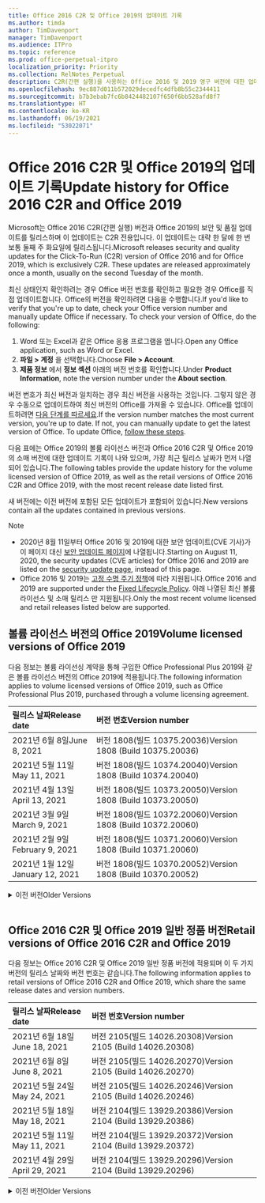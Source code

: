 ```yaml
---
title: Office 2016 C2R 및 Office 2019의 업데이트 기록
ms.author: timda
author: TimDavenport
manager: TimDavenport
ms.audience: ITPro
ms.topic: reference
ms.prod: office-perpetual-itpro
localization_priority: Priority
ms.collection: RelNotes_Perpetual
description: C2R(간편 실행)을 사용하는 Office 2016 및 2019 영구 버전에 대한 업데이트 기록을 IT 전문가에게 제공합니다.
ms.openlocfilehash: 9ec887d011b572029decedfc4dfb8b55c2344411
ms.sourcegitcommit: b7b3ebab7fc6b8424482107f650f6bb528afd8f7
ms.translationtype: HT
ms.contentlocale: ko-KR
ms.lasthandoff: 06/19/2021
ms.locfileid: "53022071"
---
```

# <a name="update-history-for-office-2016-c2r-and-office-2019"></a><span data-ttu-id="9cfe0-103">Office 2016 C2R 및 Office 2019의 업데이트 기록</span><span class="sxs-lookup"><span data-stu-id="9cfe0-103">Update history for Office 2016 C2R and Office 2019</span></span>

<span data-ttu-id="9cfe0-p101">Microsoft는 Office 2016 C2R(간편 실행) 버전과 Office 2019의 보안 및 품질 업데이트를 릴리스하며 이 업데이트는 C2R 전용입니다. 이 업데이트는 대략 한 달에 한 번 보통 둘째 주 화요일에 릴리스됩니다.</span><span class="sxs-lookup"><span data-stu-id="9cfe0-p101">Microsoft releases security and quality updates for the Click-To-Run (C2R) version of Office 2016 and for Office 2019, which is exclusively C2R. These updates are released approximately once a month, usually on the second Tuesday of the month.</span></span>

<span data-ttu-id="9cfe0-p102">최신 상태인지 확인하려는 경우 Office 버전 번호를 확인하고 필요한 경우 Office를 직접 업데이트합니다. Office의 버전을 확인하려면 다음을 수행합니다.</span><span class="sxs-lookup"><span data-stu-id="9cfe0-p102">If you'd like to verify that you're up to date, check your Office version number and manually update Office if necessary. To check your version of Office, do the following:</span></span>

  1.    <span data-ttu-id="9cfe0-108">Word 또는 Excel과 같은 Office 응용 프로그램을 엽니다.</span><span class="sxs-lookup"><span data-stu-id="9cfe0-108">Open any Office application, such as Word or Excel.</span></span>
  2.    <span data-ttu-id="9cfe0-109">**파일 > 계정** 을 선택합니다.</span><span class="sxs-lookup"><span data-stu-id="9cfe0-109">Choose **File > Account**.</span></span>
  3.    <span data-ttu-id="9cfe0-110">**제품 정보** 에서 **정보 섹션** 아래의 버전 번호를 확인합니다.</span><span class="sxs-lookup"><span data-stu-id="9cfe0-110">Under **Product Information**, note the version number under the **About section**.</span></span>

<span data-ttu-id="9cfe0-p103">버전 번호가 최신 버전과 일치하는 경우 최신 버전을 사용하는 것입니다. 그렇지 않은 경우 수동으로 업데이트하여 최신 버전의 Office를 가져올 수 있습니다. Office를 업데이트하려면 [다음 단계를 따르세요](https://support.office.com/article/2ab296f3-7f03-43a2-8e50-46de917611c5).</span><span class="sxs-lookup"><span data-stu-id="9cfe0-p103">If the version number matches the most current version, you're up to date. If not, you can manually update to get the latest version of Office. To update Office, [follow these steps](https://support.office.com/article/2ab296f3-7f03-43a2-8e50-46de917611c5).</span></span>


<span data-ttu-id="9cfe0-114">다음 표에는 Office 2019의 볼륨 라이선스 버전과 Office 2016 C2R 및 Office 2019의 소매 버전에 대한 업데이트 기록이 나와 있으며, 가장 최근 릴리스 날짜가 먼저 나열되어 있습니다.</span><span class="sxs-lookup"><span data-stu-id="9cfe0-114">The following tables provide the update history for the volume licensed version of Office 2019, as well as the retail versions of Office 2016 C2R and Office 2019, with the most recent release date listed first.</span></span>

<span data-ttu-id="9cfe0-115">새 버전에는 이전 버전에 포함된 모든 업데이트가 포함되어 있습니다.</span><span class="sxs-lookup"><span data-stu-id="9cfe0-115">New versions contain all the updates contained in previous versions.</span></span>


 > [!NOTE]
> - <span data-ttu-id="9cfe0-116">2020년 8월 11일부터 Office 2016 및 2019에 대한 보안 업데이트(CVE 기사)가 이 페이지 대신 [ 보안 업데이트 페이지](./microsoft365-apps-security-updates.md)에 나열됩니다.</span><span class="sxs-lookup"><span data-stu-id="9cfe0-116">Starting on August 11, 2020, the security updates (CVE articles) for Office 2016 and 2019 are listed on the [security update page](./microsoft365-apps-security-updates.md), instead of this page.</span></span> 
> - <span data-ttu-id="9cfe0-117">Office 2016 및 2019는 [고정 수명 주기 정책](/lifecycle/policies/fixed)에 따라 지원됩니다.</span><span class="sxs-lookup"><span data-stu-id="9cfe0-117">Office 2016 and 2019 are supported under the [Fixed Lifecycle Policy](/lifecycle/policies/fixed).</span></span> <span data-ttu-id="9cfe0-118">아래 나열된 최신 볼륨 라이선스 및 소매 릴리스 만 지원됩니다.</span><span class="sxs-lookup"><span data-stu-id="9cfe0-118">Only the most recent volume licensed and retail releases listed below are supported.</span></span>


## <a name="volume-licensed-versions-of-office-2019"></a><span data-ttu-id="9cfe0-119">볼륨 라이선스 버전의 Office 2019</span><span class="sxs-lookup"><span data-stu-id="9cfe0-119">Volume licensed versions of Office 2019</span></span>
<span data-ttu-id="9cfe0-120">다음 정보는 볼륨 라이선싱 계약을 통해 구입한 Office Professional Plus 2019와 같은 볼륨 라이선스 버전의 Office 2019에 적용됩니다.</span><span class="sxs-lookup"><span data-stu-id="9cfe0-120">The following information applies to volume licensed versions of Office 2019, such as Office Professional Plus 2019, purchased through a volume licensing agreement.</span></span>

[//]: # (VL 테이블 시작 제거 안 함)


|<span data-ttu-id="9cfe0-122">**릴리스 날짜**</span><span class="sxs-lookup"><span data-stu-id="9cfe0-122">**Release date**</span></span>|<span data-ttu-id="9cfe0-123">**버전 번호**</span><span class="sxs-lookup"><span data-stu-id="9cfe0-123">**Version number**</span></span>|
|:-----|:-----|
|<span data-ttu-id="9cfe0-124">2021년 6월 8일</span><span class="sxs-lookup"><span data-stu-id="9cfe0-124">June 8, 2021</span></span>|<span data-ttu-id="9cfe0-125">버전 1808(빌드 10375.20036)</span><span class="sxs-lookup"><span data-stu-id="9cfe0-125">Version 1808 (Build 10375.20036)</span></span>|
|<span data-ttu-id="9cfe0-126">2021년 5월 11일</span><span class="sxs-lookup"><span data-stu-id="9cfe0-126">May 11, 2021</span></span>|<span data-ttu-id="9cfe0-127">버전 1808(빌드 10374.20040)</span><span class="sxs-lookup"><span data-stu-id="9cfe0-127">Version 1808 (Build 10374.20040)</span></span>|
|<span data-ttu-id="9cfe0-128">2021년 4월 13일</span><span class="sxs-lookup"><span data-stu-id="9cfe0-128">April 13, 2021</span></span>|<span data-ttu-id="9cfe0-129">버전 1808(빌드 10373.20050)</span><span class="sxs-lookup"><span data-stu-id="9cfe0-129">Version 1808 (Build 10373.20050)</span></span>|
|<span data-ttu-id="9cfe0-130">2021년 3월 9일</span><span class="sxs-lookup"><span data-stu-id="9cfe0-130">March 9, 2021</span></span>|<span data-ttu-id="9cfe0-131">버전 1808(빌드 10372.20060)</span><span class="sxs-lookup"><span data-stu-id="9cfe0-131">Version 1808 (Build 10372.20060)</span></span>|
|<span data-ttu-id="9cfe0-132">2021년 2월 9일</span><span class="sxs-lookup"><span data-stu-id="9cfe0-132">February 9, 2021</span></span>|<span data-ttu-id="9cfe0-133">버전 1808(빌드 10371.20060)</span><span class="sxs-lookup"><span data-stu-id="9cfe0-133">Version 1808 (Build 10371.20060)</span></span>|
|<span data-ttu-id="9cfe0-134">2021년 1월 12일</span><span class="sxs-lookup"><span data-stu-id="9cfe0-134">January 12, 2021</span></span>|<span data-ttu-id="9cfe0-135">버전 1808(빌드 10370.20052)</span><span class="sxs-lookup"><span data-stu-id="9cfe0-135">Version 1808 (Build 10370.20052)</span></span>|


[//]: # (VL TABLE END를 제거하지 마십시오.)

<details>
<summary><span data-ttu-id="9cfe0-137">이전 버전</span><span class="sxs-lookup"><span data-stu-id="9cfe0-137">Older Versions</span></span></summary>
 

[//]: # (VL 오래된 테이블 시작)을(를) 제거하지 마십시오.


|<span data-ttu-id="9cfe0-139">**릴리스 날짜**</span><span class="sxs-lookup"><span data-stu-id="9cfe0-139">**Release date**</span></span>|<span data-ttu-id="9cfe0-140">**버전 번호**</span><span class="sxs-lookup"><span data-stu-id="9cfe0-140">**Version number**</span></span>|
|:-----|:-----|
|<span data-ttu-id="9cfe0-141">2020년 12월 8일</span><span class="sxs-lookup"><span data-stu-id="9cfe0-141">December 8, 2020</span></span>|<span data-ttu-id="9cfe0-142">버전 1808(빌드 10369.20032)</span><span class="sxs-lookup"><span data-stu-id="9cfe0-142">Version 1808 (Build 10369.20032)</span></span>|
|<span data-ttu-id="9cfe0-143">2020년 11월 10일</span><span class="sxs-lookup"><span data-stu-id="9cfe0-143">November 10, 2020</span></span>|<span data-ttu-id="9cfe0-144">버전 1808(빌드 10368.20035)</span><span class="sxs-lookup"><span data-stu-id="9cfe0-144">Version 1808 (Build 10368.20035)</span></span>|
|<span data-ttu-id="9cfe0-145">2020년 10월 13일</span><span class="sxs-lookup"><span data-stu-id="9cfe0-145">October 13, 2020</span></span>|<span data-ttu-id="9cfe0-146">버전 1808(빌드 10367.20048)</span><span class="sxs-lookup"><span data-stu-id="9cfe0-146">Version 1808 (Build 10367.20048)</span></span>|
|<span data-ttu-id="9cfe0-147">2020년 9월 8일</span><span class="sxs-lookup"><span data-stu-id="9cfe0-147">September 8, 2020</span></span>|<span data-ttu-id="9cfe0-148">버전 1808(빌드 10366.20016)</span><span class="sxs-lookup"><span data-stu-id="9cfe0-148">Version 1808 (Build 10366.20016)</span></span>|
|<span data-ttu-id="9cfe0-149">2020년 8월 11일</span><span class="sxs-lookup"><span data-stu-id="9cfe0-149">August 11, 2020</span></span>|<span data-ttu-id="9cfe0-150">버전 1808(빌드 10364.20059)</span><span class="sxs-lookup"><span data-stu-id="9cfe0-150">Version 1808 (Build 10364.20059)</span></span>|
|<span data-ttu-id="9cfe0-151">2020년 7월 14일</span><span class="sxs-lookup"><span data-stu-id="9cfe0-151">July 14, 2020</span></span>   |<span data-ttu-id="9cfe0-152">버전 1808(빌드 10363.20015)</span><span class="sxs-lookup"><span data-stu-id="9cfe0-152">Version 1808 (Build 10363.20015)</span></span>  |
|<span data-ttu-id="9cfe0-153">2020년 6월 9일</span><span class="sxs-lookup"><span data-stu-id="9cfe0-153">June 9, 2020</span></span>   |<span data-ttu-id="9cfe0-154">버전 1808(빌드 10361.20002)</span><span class="sxs-lookup"><span data-stu-id="9cfe0-154">Version 1808 (Build 10361.20002)</span></span>  |
|<span data-ttu-id="9cfe0-155">2020년 5월 12일</span><span class="sxs-lookup"><span data-stu-id="9cfe0-155">May 12, 2020</span></span>   |<span data-ttu-id="9cfe0-156">버전 1808(빌드 10359.20023)</span><span class="sxs-lookup"><span data-stu-id="9cfe0-156">Version 1808 (Build 10359.20023)</span></span>  |
|<span data-ttu-id="9cfe0-157">2020년 4월 14일</span><span class="sxs-lookup"><span data-stu-id="9cfe0-157">April 14, 2020</span></span>   |<span data-ttu-id="9cfe0-158">버전 1808(빌드 10358.20061)</span><span class="sxs-lookup"><span data-stu-id="9cfe0-158">Version 1808 (Build 10358.20061)</span></span>  |
|<span data-ttu-id="9cfe0-159">2020년 3월 10일</span><span class="sxs-lookup"><span data-stu-id="9cfe0-159">March 10, 2020</span></span>   |<span data-ttu-id="9cfe0-160">버전 1808 (빌드 10357.20081)</span><span class="sxs-lookup"><span data-stu-id="9cfe0-160">Version 1808 (Build 10357.20081)</span></span>  |
|<span data-ttu-id="9cfe0-161">2020년 2월 11일</span><span class="sxs-lookup"><span data-stu-id="9cfe0-161">February 11, 2020</span></span>   |<span data-ttu-id="9cfe0-162">버전 1808 (빌드 10356.20006)</span><span class="sxs-lookup"><span data-stu-id="9cfe0-162">Version 1808 (Build 10356.20006)</span></span>  |


[//]: # (VL 오래된 테이블 종료)를 제거하지 마십시오.

</details>


<br/>

## <a name="retail-versions-of-office-2016-c2r-and-office-2019"></a><span data-ttu-id="9cfe0-164">Office 2016 C2R 및 Office 2019 일반 정품 버전</span><span class="sxs-lookup"><span data-stu-id="9cfe0-164">Retail versions of Office 2016 C2R and Office 2019</span></span>
<span data-ttu-id="9cfe0-165">다음 정보는 Office 2016 C2R 및 Office 2019 일반 정품 버전에 적용되며 이 두 가지 버전의 릴리스 날짜와 버전 번호는 같습니다.</span><span class="sxs-lookup"><span data-stu-id="9cfe0-165">The following information applies to retail versions of Office 2016 C2R and Office 2019, which share the same release dates and version numbers.</span></span>

[//]: # (VL 테이블 시작 제거 안 함)


|<span data-ttu-id="9cfe0-167">**릴리스 날짜**</span><span class="sxs-lookup"><span data-stu-id="9cfe0-167">**Release date**</span></span>|<span data-ttu-id="9cfe0-168">**버전 번호**</span><span class="sxs-lookup"><span data-stu-id="9cfe0-168">**Version number**</span></span>|
|:-----|:-----|
|<span data-ttu-id="9cfe0-169">2021년 6월 18일</span><span class="sxs-lookup"><span data-stu-id="9cfe0-169">June 18, 2021</span></span>|<span data-ttu-id="9cfe0-170">버전 2105(빌드 14026.20308)</span><span class="sxs-lookup"><span data-stu-id="9cfe0-170">Version 2105 (Build 14026.20308)</span></span>|
|<span data-ttu-id="9cfe0-171">2021년 6월 8일</span><span class="sxs-lookup"><span data-stu-id="9cfe0-171">June 8, 2021</span></span>|<span data-ttu-id="9cfe0-172">버전 2105(빌드 14026.20270)</span><span class="sxs-lookup"><span data-stu-id="9cfe0-172">Version 2105 (Build 14026.20270)</span></span>|
|<span data-ttu-id="9cfe0-173">2021년 5월 24일</span><span class="sxs-lookup"><span data-stu-id="9cfe0-173">May 24, 2021</span></span>|<span data-ttu-id="9cfe0-174">버전 2105(빌드 14026.20246)</span><span class="sxs-lookup"><span data-stu-id="9cfe0-174">Version 2105 (Build 14026.20246)</span></span>|
|<span data-ttu-id="9cfe0-175">2021년 5월 18일</span><span class="sxs-lookup"><span data-stu-id="9cfe0-175">May 18, 2021</span></span>|<span data-ttu-id="9cfe0-176">버전 2104(빌드 13929.20386)</span><span class="sxs-lookup"><span data-stu-id="9cfe0-176">Version 2104 (Build 13929.20386)</span></span>|
|<span data-ttu-id="9cfe0-177">2021년 5월 11일</span><span class="sxs-lookup"><span data-stu-id="9cfe0-177">May 11, 2021</span></span>|<span data-ttu-id="9cfe0-178">버전 2104(빌드 13929.20372)</span><span class="sxs-lookup"><span data-stu-id="9cfe0-178">Version 2104 (Build 13929.20372)</span></span>|
|<span data-ttu-id="9cfe0-179">2021년 4월 29일</span><span class="sxs-lookup"><span data-stu-id="9cfe0-179">April 29, 2021</span></span>|<span data-ttu-id="9cfe0-180">버전 2104(빌드 13929.20296)</span><span class="sxs-lookup"><span data-stu-id="9cfe0-180">Version 2104 (Build 13929.20296)</span></span>|


[//]: # (VL 테이블 시작 제거 안 함)

<details>
<summary><span data-ttu-id="9cfe0-182">이전 버전</span><span class="sxs-lookup"><span data-stu-id="9cfe0-182">Older Versions</span></span></summary>
 

[//]: # (VL 테이블 시작 제거 안 함)


|<span data-ttu-id="9cfe0-184">**릴리스 날짜**</span><span class="sxs-lookup"><span data-stu-id="9cfe0-184">**Release date**</span></span>|<span data-ttu-id="9cfe0-185">**버전 번호**</span><span class="sxs-lookup"><span data-stu-id="9cfe0-185">**Version number**</span></span>|
|:-----|:-----|
|<span data-ttu-id="9cfe0-186">2021년 4월 23일</span><span class="sxs-lookup"><span data-stu-id="9cfe0-186">April 23, 2021</span></span>|<span data-ttu-id="9cfe0-187">버전 2103(빌드 13901.20462)</span><span class="sxs-lookup"><span data-stu-id="9cfe0-187">Version 2103 (Build 13901.20462)</span></span>|
|<span data-ttu-id="9cfe0-188">2021년 4월 13일</span><span class="sxs-lookup"><span data-stu-id="9cfe0-188">April 13, 2021</span></span>|<span data-ttu-id="9cfe0-189">버전 2103(빌드 13901.20400)</span><span class="sxs-lookup"><span data-stu-id="9cfe0-189">Version 2103 (Build 13901.20400)</span></span>|
|<span data-ttu-id="9cfe0-190">2021년 4월 2일</span><span class="sxs-lookup"><span data-stu-id="9cfe0-190">April 2, 2021</span></span>|<span data-ttu-id="9cfe0-191">버전 2103(빌드 13901.20336)</span><span class="sxs-lookup"><span data-stu-id="9cfe0-191">Version 2103 (Build 13901.20336)</span></span>|
|<span data-ttu-id="9cfe0-192">2021년 3월 30일</span><span class="sxs-lookup"><span data-stu-id="9cfe0-192">March 30, 2021</span></span>|<span data-ttu-id="9cfe0-193">버전 2103(빌드 13901.20312)</span><span class="sxs-lookup"><span data-stu-id="9cfe0-193">Version 2103 (Build 13901.20312)</span></span>|
|<span data-ttu-id="9cfe0-194">2021년 3월 18일</span><span class="sxs-lookup"><span data-stu-id="9cfe0-194">March 18, 2021</span></span>|<span data-ttu-id="9cfe0-195">버전 2102(빌드 13801.20360)</span><span class="sxs-lookup"><span data-stu-id="9cfe0-195">Version 2102 (Build 13801.20360)</span></span>|
|<span data-ttu-id="9cfe0-196">2021년 3월 9일</span><span class="sxs-lookup"><span data-stu-id="9cfe0-196">March 9, 2021</span></span>|<span data-ttu-id="9cfe0-197">버전 2102(빌드 13801.20294)</span><span class="sxs-lookup"><span data-stu-id="9cfe0-197">Version 2102 (Build 13801.20294)</span></span>|
|<span data-ttu-id="9cfe0-198">2021년 3월 1일</span><span class="sxs-lookup"><span data-stu-id="9cfe0-198">March 1, 2021</span></span>|<span data-ttu-id="9cfe0-199">버전 2102(빌드 13801.20266)</span><span class="sxs-lookup"><span data-stu-id="9cfe0-199">Version 2102 (Build 13801.20266)</span></span>|
|<span data-ttu-id="9cfe0-200">2021년 2월 16일</span><span class="sxs-lookup"><span data-stu-id="9cfe0-200">February 16, 2021</span></span>|<span data-ttu-id="9cfe0-201">버전 2101(빌드 13628.20448)</span><span class="sxs-lookup"><span data-stu-id="9cfe0-201">Version 2101 (Build 13628.20448)</span></span>|
|<span data-ttu-id="9cfe0-202">2021년 2월 9일</span><span class="sxs-lookup"><span data-stu-id="9cfe0-202">February 9, 2021</span></span>|<span data-ttu-id="9cfe0-203">버전 2101(빌드 13628.20380)</span><span class="sxs-lookup"><span data-stu-id="9cfe0-203">Version 2101 (Build 13628.20380)</span></span>|
|<span data-ttu-id="9cfe0-204">2021년 1월 26일</span><span class="sxs-lookup"><span data-stu-id="9cfe0-204">January 26, 2021</span></span>|<span data-ttu-id="9cfe0-205">버전 2101(빌드 13628.20274)</span><span class="sxs-lookup"><span data-stu-id="9cfe0-205">Version 2101 (Build 13628.20274)</span></span>|
|<span data-ttu-id="9cfe0-206">2021년 1월 21일</span><span class="sxs-lookup"><span data-stu-id="9cfe0-206">January 21, 2021</span></span>|<span data-ttu-id="9cfe0-207">버전 2012(빌드 13530.20440)</span><span class="sxs-lookup"><span data-stu-id="9cfe0-207">Version 2012 (Build 13530.20440)</span></span>|
|<span data-ttu-id="9cfe0-208">2021년 1월 12일</span><span class="sxs-lookup"><span data-stu-id="9cfe0-208">January 12, 2021</span></span>|<span data-ttu-id="9cfe0-209">버전 2012(빌드 13530.20376)</span><span class="sxs-lookup"><span data-stu-id="9cfe0-209">Version 2012 (Build 13530.20376)</span></span>|
|<span data-ttu-id="9cfe0-210">2021년 1월 5일</span><span class="sxs-lookup"><span data-stu-id="9cfe0-210">January 5, 2021</span></span>|<span data-ttu-id="9cfe0-211">버전 2012(빌드 13530.20316)</span><span class="sxs-lookup"><span data-stu-id="9cfe0-211">Version 2012 (Build 13530.20316)</span></span>|
|<span data-ttu-id="9cfe0-212">2020년 12월 21일</span><span class="sxs-lookup"><span data-stu-id="9cfe0-212">December 21, 2020</span></span>|<span data-ttu-id="9cfe0-213">버전 2011(빌드 13426.20404)</span><span class="sxs-lookup"><span data-stu-id="9cfe0-213">Version 2011 (Build 13426.20404)</span></span>|
|<span data-ttu-id="9cfe0-214">2020년 12월 8일</span><span class="sxs-lookup"><span data-stu-id="9cfe0-214">December 8, 2020</span></span>|<span data-ttu-id="9cfe0-215">버전 2011(빌드 13426.20332)</span><span class="sxs-lookup"><span data-stu-id="9cfe0-215">Version 2011 (Build 13426.20332)</span></span>|
|<span data-ttu-id="9cfe0-216">2020년 12월 2일</span><span class="sxs-lookup"><span data-stu-id="9cfe0-216">December 2, 2020</span></span>|<span data-ttu-id="9cfe0-217">버전 2011(빌드 13426.20308)</span><span class="sxs-lookup"><span data-stu-id="9cfe0-217">Version 2011 (Build 13426.20308)</span></span>|
|<span data-ttu-id="9cfe0-218">2020년 11월 30일</span><span class="sxs-lookup"><span data-stu-id="9cfe0-218">November 30, 2020</span></span>|<span data-ttu-id="9cfe0-219">버전 2011(빌드 13426.20294)</span><span class="sxs-lookup"><span data-stu-id="9cfe0-219">Version 2011 (Build 13426.20294)</span></span>|
|<span data-ttu-id="9cfe0-220">2020년 11월 23일</span><span class="sxs-lookup"><span data-stu-id="9cfe0-220">November 23, 2020</span></span>|<span data-ttu-id="9cfe0-221">버전 2011(빌드 13426.20274)</span><span class="sxs-lookup"><span data-stu-id="9cfe0-221">Version 2011 (Build 13426.20274)</span></span>|
|<span data-ttu-id="9cfe0-222">2020년 11월 17일</span><span class="sxs-lookup"><span data-stu-id="9cfe0-222">November 17, 2020</span></span>|<span data-ttu-id="9cfe0-223">버전 2010(빌드 13328.20408)</span><span class="sxs-lookup"><span data-stu-id="9cfe0-223">Version 2010 (Build 13328.20408)</span></span>|
|<span data-ttu-id="9cfe0-224">2020년 11월 10일</span><span class="sxs-lookup"><span data-stu-id="9cfe0-224">November 10, 2020</span></span>|<span data-ttu-id="9cfe0-225">버전 2010(빌드 13328.20356)</span><span class="sxs-lookup"><span data-stu-id="9cfe0-225">Version 2010 (Build 13328.20356)</span></span>|
|<span data-ttu-id="9cfe0-226">2020년 10월 27일</span><span class="sxs-lookup"><span data-stu-id="9cfe0-226">October 27, 2020</span></span>|<span data-ttu-id="9cfe0-227">버전 2010(빌드 13328.20292)</span><span class="sxs-lookup"><span data-stu-id="9cfe0-227">Version 2010 (Build 13328.20292)</span></span>|
|<span data-ttu-id="9cfe0-228">2020년 10월 21일</span><span class="sxs-lookup"><span data-stu-id="9cfe0-228">October 21, 2020</span></span>|<span data-ttu-id="9cfe0-229">버전 2009(빌드 13231.20418)</span><span class="sxs-lookup"><span data-stu-id="9cfe0-229">Version 2009 (Build 13231.20418)</span></span>|
|<span data-ttu-id="9cfe0-230">2020년 10월 13일</span><span class="sxs-lookup"><span data-stu-id="9cfe0-230">October 13, 2020</span></span>|<span data-ttu-id="9cfe0-231">버전 2009(빌드 13231.20390)</span><span class="sxs-lookup"><span data-stu-id="9cfe0-231">Version 2009 (Build 13231.20390)</span></span>|
|<span data-ttu-id="9cfe0-232">2020년 10월 8일</span><span class="sxs-lookup"><span data-stu-id="9cfe0-232">October 8, 2020</span></span>|<span data-ttu-id="9cfe0-233">버전 2009(빌드 13231.20368)</span><span class="sxs-lookup"><span data-stu-id="9cfe0-233">Version 2009 (Build 13231.20368)</span></span>|
|<span data-ttu-id="9cfe0-234">2020년 9월 28일</span><span class="sxs-lookup"><span data-stu-id="9cfe0-234">September 28, 2020</span></span>|<span data-ttu-id="9cfe0-235">버전 2009(빌드 13231.20262)</span><span class="sxs-lookup"><span data-stu-id="9cfe0-235">Version 2009 (Build 13231.20262)</span></span>|
|<span data-ttu-id="9cfe0-236">2020년 9월 22일</span><span class="sxs-lookup"><span data-stu-id="9cfe0-236">September 22, 2020</span></span>|<span data-ttu-id="9cfe0-237">버전 2008(빌드 13127.20508)</span><span class="sxs-lookup"><span data-stu-id="9cfe0-237">Version 2008 (Build 13127.20508)</span></span>|
|<span data-ttu-id="9cfe0-238">2020년 9월 9일</span><span class="sxs-lookup"><span data-stu-id="9cfe0-238">September 9, 2020</span></span>|<span data-ttu-id="9cfe0-239">버전 2008(빌드 13127.20408)</span><span class="sxs-lookup"><span data-stu-id="9cfe0-239">Version 2008 (Build 13127.20408)</span></span>|
|<span data-ttu-id="9cfe0-240">2020년 8월 31일</span><span class="sxs-lookup"><span data-stu-id="9cfe0-240">August 31, 2020</span></span>|<span data-ttu-id="9cfe0-241">버전 2008(빌드 13127.20296)</span><span class="sxs-lookup"><span data-stu-id="9cfe0-241">Version 2008 (Build 13127.20296)</span></span>|
|<span data-ttu-id="9cfe0-242">2020년 8월 25일</span><span class="sxs-lookup"><span data-stu-id="9cfe0-242">August 25, 2020</span></span>|<span data-ttu-id="9cfe0-243">버전 2007(빌드 13029.20460)</span><span class="sxs-lookup"><span data-stu-id="9cfe0-243">Version 2007 (Build 13029.20460)</span></span>|
|<span data-ttu-id="9cfe0-244">2020년 8월 11일</span><span class="sxs-lookup"><span data-stu-id="9cfe0-244">August 11, 2020</span></span>|<span data-ttu-id="9cfe0-245">버전 2007(빌드 13029.20344)</span><span class="sxs-lookup"><span data-stu-id="9cfe0-245">Version 2007 (Build 13029.20344)</span></span>|
|<span data-ttu-id="9cfe0-246">2020년 7월 30일</span><span class="sxs-lookup"><span data-stu-id="9cfe0-246">July 30, 2020</span></span>|<span data-ttu-id="9cfe0-247">버전 2007(빌드 13029.20308)</span><span class="sxs-lookup"><span data-stu-id="9cfe0-247">Version 2007 (Build 13029.20308)</span></span>  |
|<span data-ttu-id="9cfe0-248">2020년 7월 28일</span><span class="sxs-lookup"><span data-stu-id="9cfe0-248">July 28, 2020</span></span>|<span data-ttu-id="9cfe0-249">버전 2006(빌드 13001.20498)</span><span class="sxs-lookup"><span data-stu-id="9cfe0-249">Version 2006 (Build 13001.20498)</span></span>  |
|<span data-ttu-id="9cfe0-250">2020년 7월 14일</span><span class="sxs-lookup"><span data-stu-id="9cfe0-250">July 14, 2020</span></span>|<span data-ttu-id="9cfe0-251">버전 2006(빌드 13001.20384)</span><span class="sxs-lookup"><span data-stu-id="9cfe0-251">Version 2006 (Build 13001.20384)</span></span>  |
|<span data-ttu-id="9cfe0-252">2020년 6월 30일</span><span class="sxs-lookup"><span data-stu-id="9cfe0-252">June 30, 2020</span></span>|<span data-ttu-id="9cfe0-253">버전 2006(빌드 13001.20266)</span><span class="sxs-lookup"><span data-stu-id="9cfe0-253">Version 2006 (Build 13001.20266)</span></span>  |
|<span data-ttu-id="9cfe0-254">2020년 6월 24일</span><span class="sxs-lookup"><span data-stu-id="9cfe0-254">June 24, 2020</span></span>|<span data-ttu-id="9cfe0-255">버전 2005(빌드 12827.20470)</span><span class="sxs-lookup"><span data-stu-id="9cfe0-255">Version 2005 (Build 12827.20470)</span></span>  |
|<span data-ttu-id="9cfe0-256">2020년 6월 9일</span><span class="sxs-lookup"><span data-stu-id="9cfe0-256">June 9, 2020</span></span>|<span data-ttu-id="9cfe0-257">버전 2005(빌드 12827.20336)</span><span class="sxs-lookup"><span data-stu-id="9cfe0-257">Version 2005 (Build 12827.20336)</span></span>  |
|<span data-ttu-id="9cfe0-258">2020년 6월 2일</span><span class="sxs-lookup"><span data-stu-id="9cfe0-258">June 2, 2020</span></span>|<span data-ttu-id="9cfe0-259">버전 2005(빌드 12827.20268)</span><span class="sxs-lookup"><span data-stu-id="9cfe0-259">Version 2005 (Build 12827.20268)</span></span>  |
|<span data-ttu-id="9cfe0-260">2020년 5월 21일</span><span class="sxs-lookup"><span data-stu-id="9cfe0-260">May 21, 2020</span></span>|<span data-ttu-id="9cfe0-261">버전 2004(빌드 12730.20352)</span><span class="sxs-lookup"><span data-stu-id="9cfe0-261">Version 2004 (Build 12730.20352)</span></span>  |
|<span data-ttu-id="9cfe0-262">2020년 5월 12일</span><span class="sxs-lookup"><span data-stu-id="9cfe0-262">May 12, 2020</span></span>|<span data-ttu-id="9cfe0-263">버전 2004(버전 12730.20270)</span><span class="sxs-lookup"><span data-stu-id="9cfe0-263">Version 2004 (Build 12730.20270)</span></span>  |
|<span data-ttu-id="9cfe0-264">2020년 5월 4일</span><span class="sxs-lookup"><span data-stu-id="9cfe0-264">May 4, 2020</span></span>|<span data-ttu-id="9cfe0-265">버전 2004(빌드 12730.20250)</span><span class="sxs-lookup"><span data-stu-id="9cfe0-265">Version 2004 (Build 12730.20250)</span></span>  |
|<span data-ttu-id="9cfe0-266">2020년 4월 29일</span><span class="sxs-lookup"><span data-stu-id="9cfe0-266">April 29, 2020</span></span>|<span data-ttu-id="9cfe0-267">버전 2004(빌드 12730.20236)</span><span class="sxs-lookup"><span data-stu-id="9cfe0-267">Version 2004 (Build 12730.20236)</span></span>  |
|<span data-ttu-id="9cfe0-268">2020년 4월 15일</span><span class="sxs-lookup"><span data-stu-id="9cfe0-268">April 15, 2020</span></span>|<span data-ttu-id="9cfe0-269">버전 2003(빌드 12624.20466)</span><span class="sxs-lookup"><span data-stu-id="9cfe0-269">Version 2003 (Build 12624.20466)</span></span>  |
|<span data-ttu-id="9cfe0-270">2020년 4월 14일</span><span class="sxs-lookup"><span data-stu-id="9cfe0-270">April 14, 2020</span></span>|<span data-ttu-id="9cfe0-271">버전 2003(빌드 12624.20442)</span><span class="sxs-lookup"><span data-stu-id="9cfe0-271">Version 2003 (Build 12624.20442)</span></span>  |
|<span data-ttu-id="9cfe0-272">2020년 3월 31일</span><span class="sxs-lookup"><span data-stu-id="9cfe0-272">March 31, 2020</span></span>|<span data-ttu-id="9cfe0-273">버전 2003(빌드 12624.20382)</span><span class="sxs-lookup"><span data-stu-id="9cfe0-273">Version 2003 (Build 12624.20382)</span></span>  |
|<span data-ttu-id="9cfe0-274">2020년 3월 25일</span><span class="sxs-lookup"><span data-stu-id="9cfe0-274">March 25, 2020</span></span>|<span data-ttu-id="9cfe0-275">버전 2003 (빌드 12624.20320)</span><span class="sxs-lookup"><span data-stu-id="9cfe0-275">Version 2003 (Build 12624.20320)</span></span>  |
|<span data-ttu-id="9cfe0-276">2020년 3월 10일</span><span class="sxs-lookup"><span data-stu-id="9cfe0-276">March 10, 2020</span></span>|<span data-ttu-id="9cfe0-277">버전 2002 (빌드 12527.20278)</span><span class="sxs-lookup"><span data-stu-id="9cfe0-277">Version 2002 (Build 12527.20278)</span></span>  |
|<span data-ttu-id="9cfe0-278">2020년 3월 1일</span><span class="sxs-lookup"><span data-stu-id="9cfe0-278">March 1, 2020</span></span>   |<span data-ttu-id="9cfe0-279">버전 2002 (빌드 12527.20242)</span><span class="sxs-lookup"><span data-stu-id="9cfe0-279">Version 2002 (Build 12527.20242)</span></span>  |


[//]: # (VL 테이블 종료제거 안 함)


</details>